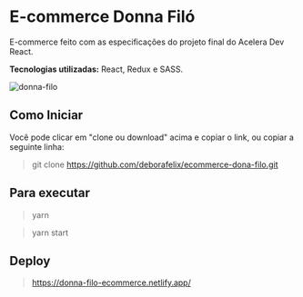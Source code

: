 # E-commerce Donna Filó

E-commerce feito com as especificações do projeto final do Acelera Dev React.  

**Tecnologias utilizadas:** React, Redux e SASS. 

![donna-filo](https://user-images.githubusercontent.com/60484585/88464425-03598680-ce91-11ea-8ac9-d5c0222b914d.png)


## Como Iniciar 

Você pode clicar em "clone ou download" acima e copiar o link, ou copiar a seguinte linha: 
> git clone https://github.com/deborafelix/ecommerce-dona-filo.git

## Para executar

> yarn

> yarn start

## Deploy

> https://donna-filo-ecommerce.netlify.app/
